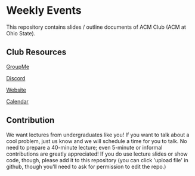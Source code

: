 Weekly Events
===

This repository contains slides / outline documents of ACM Club (ACM at Ohio State).

Club Resources
---
[GroupMe](https://tinyurl.com/yydkcghy)

[Discord](https://discord.gg/WmPGNRV)

[Website](https://cpcosu.github.io)

[Calendar](https://calendar.google.com/calendar/u/0?cid=YnBvdGE0b2RsNG5jbTNjc3NjNGluMnVxdThAZ3JvdXAuY2FsZW5kYXIuZ29vZ2xlLmNvbQ)

Contribution
---
We want lectures from undergraduates like you!
If you want to talk about a cool problem, just us know and we
will schedule a time for you to talk. No need to prepare a 40-minute lecture; even 5-minute or informal
contributions are greatly appreciated! If you do use lecture slides or show code, though,
please add it to this repository (you can click 'upload file' in github, though you'll need
to ask for permission to edit the repo.)
